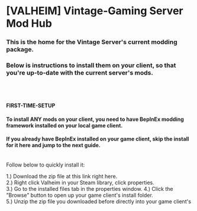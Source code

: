 # [VALHEIM] Vintage-Gaming Server Mod Hub

### This is the home for the Vintage Server's current modding package.
### Below is instructions to install them on your client, so that you're up-to-date with the current server's mods.
<br>
<br>

#### FIRST-TIME-SETUP
#### To install ANY mods on your client, you need to have BepInEx modding framework installed on your local game client.
#### If you already have BepInEx installed on your game client, skip the install for it here and jump to the next guide.

<br>
Follow below to quickly install it:

1.) Download the zip file at this link right here.<br>
2.) Right click Valheim in your Steam library, click properties.<br>
3.) Go to the installed files tab in the properties window.
4.) Click the "Browse" button to open up your game client's install folder.<br>
5.) Unzip the zip file you downloaded before directly into your game client's 
